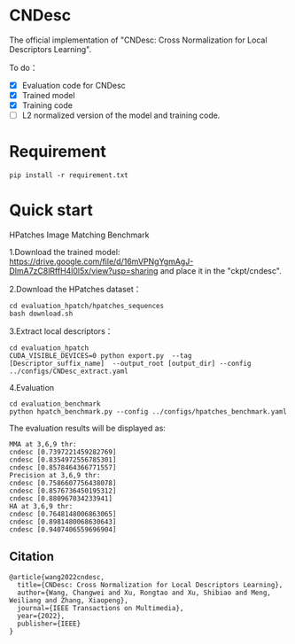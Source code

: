 # CNDesc 
The official implementation of "CNDesc: Cross Normalization for Local Descriptors Learning".

To do：
- [x] Evaluation code for CNDesc
- [x] Trained model 
- [x] Training code 
- [ ] L2 normalized version of the model and training code.

# Requirement
```
pip install -r requirement.txt
```

# Quick start
HPatches Image Matching Benchmark

1.Download the trained model: https://drive.google.com/file/d/16mVPNgYgmAgJ-DlmA7zC8lRffH4l0l5x/view?usp=sharing
and place it in the "ckpt/cndesc".


2.Download the HPatches dataset：

```
cd evaluation_hpatch/hpatches_sequences
bash download.sh
```
3.Extract local descriptors：
```
cd evaluation_hpatch
CUDA_VISIBLE_DEVICES=0 python export.py  --tag [Descriptor_suffix_name]  --output_root [output_dir] --config ../configs/CNDesc_extract.yaml
```
4.Evaluation
```
cd evaluation_benchmark
python hpatch_benchmark.py --config ../configs/hpatches_benchmark.yaml
```
The evaluation results will be displayed as:
```
MMA at 3,6,9 thr:
cndesc [0.7397221459282769]
cndesc [0.8354972556785301]
cndesc [0.8578464366771557]
Precision at 3,6,9 thr:
cndesc [0.7586607756438078]
cndesc [0.8576736450195312]
cndesc [0.880967034233941]
HA at 3,6,9 thr:
cndesc [0.7648148006863065]
cndesc [0.8981480068630643]
cndesc [0.9407406559696904]

```
##  Citation
```
@article{wang2022cndesc,
  title={CNDesc: Cross Normalization for Local Descriptors Learning},
  author={Wang, Changwei and Xu, Rongtao and Xu, Shibiao and Meng, Weiliang and Zhang, Xiaopeng},
  journal={IEEE Transactions on Multimedia},
  year={2022},
  publisher={IEEE}
}
```
